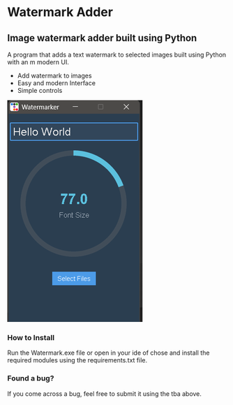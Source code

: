 # Watermark Adder
## Image watermark adder built using Python

A program that adds a text watermark to selected images built using Python with an m
modern UI.

*  Add watermark to images
* Easy and modern Interface
* Simple controls

<img src= "preview.png">

### How to Install
Run the Watermark.exe file or open in your ide of chose and install the required modules 
using the requirements.txt file.

### Found a bug?
If you come across a bug, feel free to submit it using the tba above.

